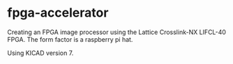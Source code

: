 # fpga-accelerator
Creating an FPGA image processor using the Lattice Crosslink-NX LIFCL-40 FPGA. The form factor is a raspberry pi hat.

Using KICAD version 7.
